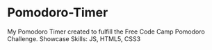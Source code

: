 # Pomodoro-Timer
My Pomodoro Timer created to fulfill the Free Code Camp Pomodoro Challenge.  Showcase Skills: JS, HTML5, CSS3
